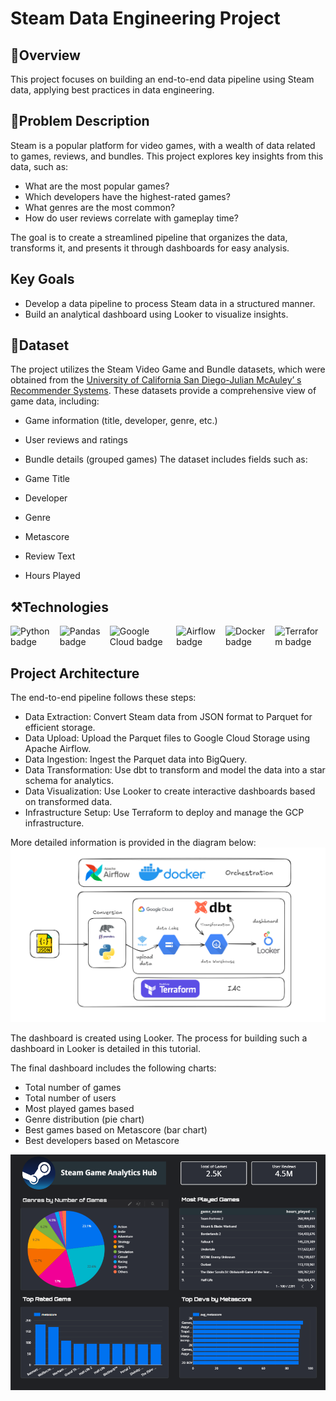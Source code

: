 
# Steam Data Engineering Project

## 🌟Overview
This project focuses on building an end-to-end data pipeline using Steam data, applying best practices in data engineering.

## 🚨Problem Description

Steam is a popular platform for video games, with a wealth of data related to games, reviews, and bundles. This project explores key insights from this data, such as:

* What are the most popular games?           
* Which developers have the highest-rated games?    
* What genres are the most common?    
* How do user reviews correlate with gameplay time?       

The goal is to create a streamlined pipeline that organizes the data, transforms it, and presents it through dashboards for easy analysis.

## Key Goals

* Develop a data pipeline to process Steam data in a structured manner.
* Build an analytical dashboard using Looker to visualize insights.

## 📁Dataset
The project utilizes the Steam Video Game and Bundle datasets, which were obtained from the [​University of California San Diego-Julian McAuley’ s Recommender Systems](http://cseweb.ucsd.edu/~jmcauley/datasets.html#steam_data). These datasets provide a comprehensive view of game data, including:

* Game information (title, developer, genre, etc.)
* User reviews and ratings
* Bundle details (grouped games)
The dataset includes fields such as:

* Game Title
* Developer
* Genre
* Metascore
* Review Text
* Hours Played

## ⚒️Technologies

<div style="display: flex; align-items: center; gap: 10px;">
    <img src="https://img.shields.io/badge/Python-FFD43B?style=for-the-badge&logo=python&logoColor=blue" alt="Python badge">
    <img src="https://img.shields.io/badge/Pandas-2C2D72?style=for-the-badge&logo=pandas&logoColor=white" alt="Pandas badge">
    <img src="https://img.shields.io/badge/Google_Cloud-4285F4?style=for-the-badge&logo=google-cloud&logoColor=white" alt="Google Cloud badge">
    <img src="https://img.shields.io/badge/Airflow-017CEE?style=for-the-badge&logo=Apache%20Airflow&logoColor=white" alt="Airflow badge">
    <img src="https://img.shields.io/badge/Docker-2CA5E0?style=for-the-badge&logo=docker&logoColor=white" alt="Docker badge">
    <img src="https://img.shields.io/badge/Terraform-7B42BC?style=for-the-badge&logo=terraform&logoColor=white" alt="Terraform badge">
</div>

## Project Architecture
The end-to-end pipeline follows these steps:

* Data Extraction: Convert Steam data from JSON format to Parquet for efficient storage.
* Data Upload: Upload the Parquet files to Google Cloud Storage using Apache Airflow.
* Data Ingestion: Ingest the Parquet data into BigQuery.
* Data Transformation: Use dbt to transform and model the data into a star schema for analytics.
* Data Visualization: Use Looker to create interactive dashboards based on transformed data.
* Infrastructure Setup: Use Terraform to deploy and manage the GCP infrastructure.
  
More detailed information is provided in the diagram below:
![Architecteur](architecteur.png)

The dashboard is created using Looker. The process for building such a dashboard in Looker is detailed in this tutorial.

The final dashboard includes the following charts:

* Total number of games
* Total number of users
* Most played games based 
* Genre distribution (pie chart)
* Best games based on Metascore (bar chart)
* Best developers based on Metascore

<div align="center">
  <a href="https://lookerstudio.google.com/reporting/d804521d-833b-476a-bcb8-70a7a02fc868">
    <img src="dashboard.png" alt="Banner" width="720">
  </a>


